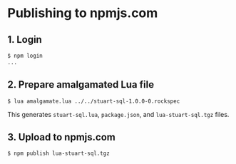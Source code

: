 # Publishing to npmjs.com

## 1. Login

```sh
$ npm login
...
```

## 2. Prepare amalgamated Lua file

```sh
$ lua amalgamate.lua ../../stuart-sql-1.0.0-0.rockspec
```

This generates `stuart-sql.lua`, `package.json`, and `lua-stuart-sql.tgz` files.

## 3. Upload to npmjs.com

```sh
$ npm publish lua-stuart-sql.tgz
```
